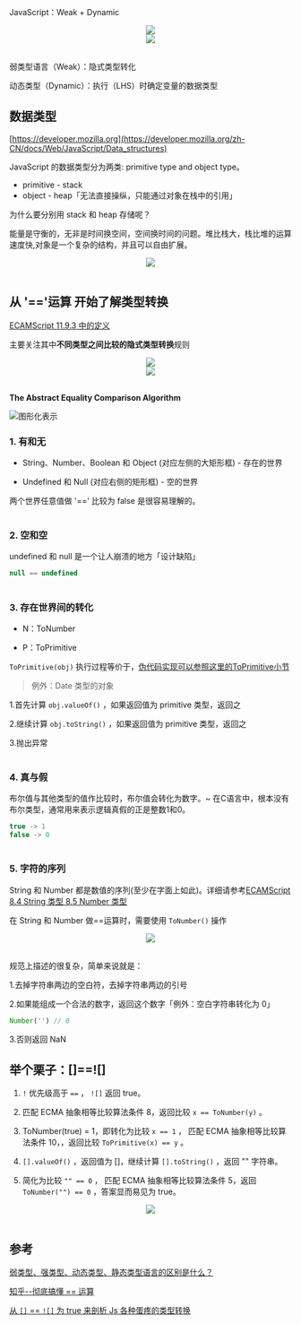 JavaScript：Weak + Dynamic

<div align="center"><img src="https://uploader.shimo.im/f/LVqAXkAwwzs8N2Ci.png!thumbnail" width=""/></div>

<div align="center">  <img src="https://uploader.shimo.im/f/e70pHVOVjTU8J33B.png!thumbnail" width=""/></div><br>

弱类型语言（Weak）：隐式类型转化

动态类型（Dynamic）：执行（LHS）时确定变量的数据类型


## 数据类型

[https://developer.mozilla.org](https://developer.mozilla.org/zh-CN/docs/Web/JavaScript/Data_structures)

JavaScript 的数据类型分为两类: primitive type and object type。

* primitive - stack
* object - heap「无法直接操纵，只能通过对象在栈中的引用」

为什么要分别用 stack 和 heap 存储呢？

能量是守衡的，无非是时间换空间，空间换时间的问题。堆比栈大，栈比堆的运算速度快,对象是一个复杂的结构，并且可以自由扩展。

<div align="center">  <img src="https://pic1.zhimg.com/80/v2-c69bc8d698afe4328206592f3c3a89a2_hd.jpg" width=""/></div><br>


## 从 '=='运算 开始了解类型转换

[ECAMScript 11.9.3 中的定义](https://yanhaijing.com/es5/#203)

主要关注其中**不同类型之间比较的隐式类型转换**规则

<div align="center">  <img src="https://uploader.shimo.im/f/HMtK2OzdBB8OVaHh.png!thumbnail" width=""/></div>
<div align="center"><img src="https://uploader.shimo.im/f/TzXpHynO4vE4a8ts.png!thumbnail" width=""/></div><br>

**The Abstract Equality Comparison Algorithm**

![图形化表示](https://pic3.zhimg.com/80/0ea77966986b068628b17c33419e4476_hd.png)



### 1. 有和无

* String、Number、Boolean 和 Object (对应左侧的大矩形框) - 存在的世界

* Undefined 和 Null (对应右侧的矩形框) - 空的世界

两个世界任意值做 '==' 比较为 false 是很容易理解的。

#
### 2. 空和空

undefined 和 null 是一个让人崩溃的地方「设计缺陷」

```js
null == undefined
```

#
### 3. 存在世界间的转化

* N：ToNumber

* P：ToPrimitive

`ToPrimitive(obj)` 执行过程等价于，[伪代码实现可以参照这里的ToPrimitive小节](https://juejin.im/entry/58acf34f0ce463006b1fc884/)

> 例外：Date 类型的对象

1.首先计算 `obj.valueOf()` ，如果返回值为 primitive 类型，返回之

2.继续计算 `obj.toString()` ，如果返回值为 primitive 类型，返回之

3.抛出异常

#
### 4. 真与假

布尔值与其他类型的值作比较时，布尔值会转化为数字。~ 在C语言中，根本没有布尔类型，通常用来表示逻辑真假的正是整数1和0。

```js
true -> 1
false -> 0
```

#
### 5. 字符的序列

String 和 Number 都是数值的序列(至少在字面上如此)。详细请参考[ECAMScript 8.4 String 类型 8.5 Number 类型](https://yanhaijing.com/es5/#203)

在 String 和 Number 做==运算时，需要使用 `ToNumber()` 操作

<div align="center">  <img src="https://uploader.shimo.im/f/A4yeuFQ6aO4ZS1Q2.png!thumbnail" width=""/></div><br>

规范上描述的很复杂，简单来说就是：

1.去掉字符串两边的空白符，去掉字符串两边的引号

2.如果能组成一个合法的数字，返回这个数字「例外：空白字符串转化为 0」

```js
Number('') // 0
```

3.否则返回 NaN


## 举个栗子：[]==![]

1. `!` 优先级高于 `==` ， `![]` 返回 true。

2. 匹配 ECMA 抽象相等比较算法条件 8，返回比较 `x == ToNumber(y)` 。

3. ToNumber(true) = 1，即转化为比较 `x == 1` ， 匹配 ECMA 抽象相等比较算法条件 10，，返回比较 `ToPrimitive(x) == y` 。

4. `[].valueOf()` ，返回值为 []，继续计算 `[].toString()` ，返回 "" 字符串。

5. 简化为比较 `"" == 0` ， 匹配 ECMA 抽象相等比较算法条件 5，返回 `ToNumber("") == 0` ，答案显而易见为 true。


<div align="center">  <img src="https://uploader.shimo.im/f/kXhfp4dS8K0hh9no.png!thumbnail" width=""/></div><br>









## 参考

[弱类型、强类型、动态类型、静态类型语言的区别是什么？](https://www.zhihu.com/question/19918532)



[知乎--彻底搞懂 == 运算](https://zhuanlan.zhihu.com/p/21650547)

[ 从 `[]` == `![]` 为 true 来剖析 Js 各种蛋疼的类型转换 
](https://juejin.im/entry/58acf34f0ce463006b1fc884/)

